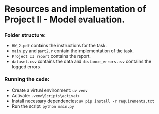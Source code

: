 # Resources and implementation of Project II - Model evaluation.

### Folder structure:
- `HW_2.pdf` contains the instructions for the task.
- `main.py` and `part2.r` contain the implementation of the task.
- `Project II report` contains the report.
- `dataset.csv` contains the data and `distance_errors.csv` contains the logged errors.

### Running the code:
- Create a virtual environment: `uv venv`
- Activate: `.venv\Scripts\activate`
- Install necessary dependencies: `uv pip install -r requirements.txt`
- Run the script: `python main.py`

